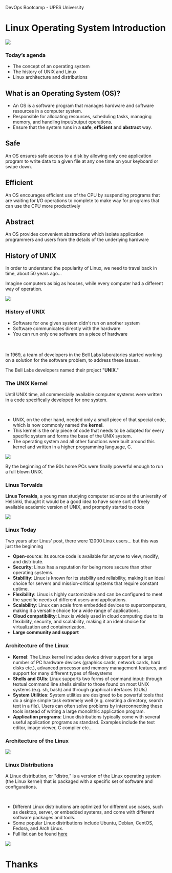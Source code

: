 [comment]: # (mdslides presentation.md --include media)

[comment]: # (THEME = white)
[comment]: # (CODE_THEME = base16/zenburn)
[comment]: # (The list of themes is at https://revealjs.com/themes/)
[comment]: # (The list of code themes is at https://highlightjs.org/)

[comment]: # (controls: true)
[comment]: # (keyboard: true)
[comment]: # (markdown: { smartypants: true })
[comment]: # (hash: false)
[comment]: # (respondToHashChanges: false)
[comment]: # (width: 1500)
[comment]: # (height: 1000)

DevOps Bootcamp - UPES University

# Linux Operating System Introduction

![](media/linuxlogo.png)

[comment]: # (!!!)

### Today’s agenda

- The concept of an operating system
- The history of UNIX and Linux
- Linux architecture and distributions

[comment]: # (!!!)

## What is an Operating System (OS)?

- An OS is a software program that manages hardware and software resources in a computer system.
- Responsible for allocating resources, scheduling tasks, managing memory, and handling input/output operations.
- Ensure that the system runs in a **safe**, **efficient** and **abstract** way.


[comment]: # (|||)

## Safe

An OS ensures safe access to a disk by allowing only one application program to write data to a given file at any one time
on your keyboard or swipe down.

[comment]: # (|||)

## Efficient

An OS encourages efficient use of the CPU by suspending programs that are waiting for I/O operations to complete to make way for programs that can use the CPU more productively

[comment]: # (|||)

## Abstract

An OS provides convenient abstractions which isolate application programmers and users from the details of the underlying hardware

[comment]: # (!!!)

## History of UNIX

In order to understand the popularity of Linux, we need to travel back in time, about 50 years ago...

Imagine computers as big as houses, while every computer had a different way of operation.

![](media/computer.jpg)

[comment]: # (!!!)

### History of UNIX

- Software for one given system didn't run on another system
- Software communicates directly with the hardware
- You can run only one software on a piece of hardware

<br><br>
In 1969, a team of developers in the Bell Labs laboratories started working on a solution for the software
problem, to address these issues.


[comment]: # (!!!)

The Bell Labs developers named their project "**UNIX**."


[comment]: # (!!!)

### The UNIX Kernel

Until UNIX time, all commercially available computer systems were written in a code specifically developed for one system.

<br>

- UNIX, on the other hand, needed only a small piece of that special code, which is now commonly named the **kernel**.
- This kernel is the only piece of code that needs to be adapted for every specific system and forms the base of the UNIX system.
- The operating system and all other functions were built around this kernel and written in a higher programming language, C.

![](media/kernel.png)

[comment]: # (!!!)


By the beginning of the 90s home PCs were finally powerful enough to run a full blown UNIX.


[comment]: # (!!!)

### Linus Torvalds


**Linus Torvalds**, a young man studying computer science at the university of Helsinki, thought it would be a good idea to have some sort of freely available academic version of UNIX, and promptly started to code


![](media/trovalds.png)

[comment]: # (!!! data-auto-animate)

### Linux Today


Two years after Linus' post, there were 12000 Linux users… but this was just the beginning

- **Open**-source: its source code is available for anyone to view, modify, and distribute.
- **Security**: Linux has a reputation for being more secure than other operating systems.
- **Stability**: Linux is known for its stability and reliability, making it an ideal choice for servers and mission-critical systems that require constant uptime.
- **Flexibility**: Linux is highly customizable and can be configured to meet the specific needs of different users and applications.
- **Scalability**: Linux can scale from embedded devices to supercomputers, making it a versatile choice for a wide range of applications.
- **Cloud compatibility**: Linux is widely used in cloud computing due to its flexibility, security, and scalability, making it an ideal choice for virtualization and containerization.
- **Large community and support**

[comment]: # (!!!)

### Architecture of the Linux

- **Kernel**: The Linux kernel includes device driver support for a large number of PC hardware devices (graphics cards, network cards, hard disks etc.), advanced processor and memory management features, and support for many different types of filesystems
- **Shells and GUIs**: Linux supports two forms of command input: through textual command line shells similar to those found on most UNIX systems (e.g. sh, bash) and through graphical interfaces (GUIs)
- **System Utilities**: System utilities are designed to be powerful tools that do a single simple task extremely well (e.g. creating a directory, search text in a file). Users can often solve problems by interconnecting these tools instead of writing a large monolithic application program.
- **Application programs**: Linux distributions typically come with several useful application programs as standard. Examples include the text editor, image viewer, C compiler etc...

[comment]: # (!!!)

### Architecture of the Linux

![](media/linuxlayers.png)

[comment]: # (!!!)

### Linux Distributions

A Linux distribution, or "distro," is a version of the Linux operating system (the Linux kernel) that is packaged with a specific set of software and configurations.

<br>

- Different Linux distributions are optimized for different use cases, such as desktop, server, or embedded systems, and come with different software packages and tools.
- Some popular Linux distributions include Ubuntu, Debian, CentOS, Fedora, and Arch Linux.
- Full list can be found <a href="https://en.wikipedia.org/wiki/List_of_Linux_distributions">here</a>


![](media/ubuntu.png)

[comment]: # (!!!)

# Thanks


[comment]: # (!!! data-background-color="aquamarine")
